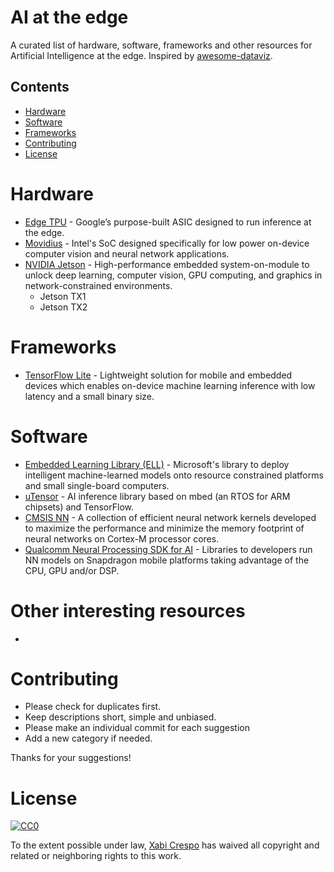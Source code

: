 # AI at the edge

A curated list of hardware, software, frameworks and other resources for Artificial Intelligence at the edge. Inspired by [awesome-dataviz](https://github.com/fasouto/awesome-dataviz).


## Contents
- [Hardware](#hardware)
- [Software](#software)
- [Frameworks](#frameworks)
- [Contributing](#other-interesting-resources)
- [License](#license)

# Hardware
- [Edge TPU](https://cloud.google.com/edge-tpu/) - Google’s purpose-built ASIC designed to run inference at the edge.
- [Movidius](https://www.movidius.com) - Intel's SoC designed specifically for low power on-device computer vision and neural network applications.
- [NVIDIA Jetson](https://www.nvidia.com/en-us/autonomous-machines/embedded-systems-dev-kits-modules/) - High-performance embedded system-on-module to unlock deep learning, computer vision, GPU computing, and graphics in network-constrained environments.
    - Jetson TX1
    - Jetson TX2

# Frameworks
- [TensorFlow Lite]() - Lightweight solution for mobile and embedded devices which enables on-device machine learning inference with low latency and a small binary size.

# Software
- [Embedded Learning Library (ELL)](https://github.com/Microsoft/ELL) - Microsoft's library to deploy intelligent machine-learned models onto resource constrained platforms and small single-board computers.
- [uTensor](https://github.com/uTensor/uTensor) - AI inference library based on mbed (an RTOS for ARM chipsets) and TensorFlow.
- [CMSIS NN](https://arm-software.github.io/CMSIS_5/NN/html/index.html) - A collection of efficient neural network kernels developed to maximize the performance and minimize the memory footprint of neural networks on Cortex-M processor cores.
- [Qualcomm Neural Processing SDK for AI](https://developer.qualcomm.com/software/qualcomm-neural-processing-sdk) - Libraries to developers run NN models on Snapdragon mobile platforms taking advantage of the CPU, GPU and/or DSP.

# Other interesting resources
- 

# Contributing
- Please check for duplicates first.
- Keep descriptions short, simple and unbiased.
- Please make an individual commit for each suggestion
- Add a new category if needed.

Thanks for your suggestions!

# License
[![CC0](https://licensebuttons.net/p/zero/1.0/88x31.png)](https://creativecommons.org/publicdomain/zero/1.0/)

To the extent possible under law, [Xabi Crespo](https://crespum.eu/) has waived all copyright and related or neighboring rights to this work.

